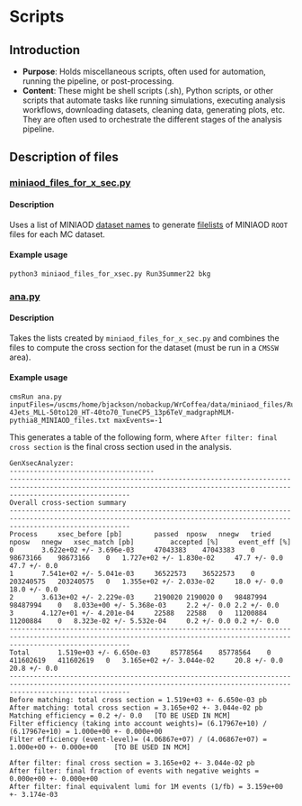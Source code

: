 # Scripts

## Introduction
*	**Purpose**: Holds miscellaneous scripts, often used for automation, running the pipeline, or post-processing.
*	**Content**: These might be shell scripts (.sh), Python scripts, or other scripts that automate tasks like running simulations, executing analysis workflows, downloading datasets, cleaning data, generating plots, etc. They are often used to orchestrate the different stages of the analysis pipeline.

## Description of files
### [miniaod_files_for_x_sec.py](https://github.com/UMN-CMS/WrCoffea/blob/simplify/scripts/miniaod_files_for_xsec.py) 
#### Description
Uses a list of MINIAOD [dataset names](https://github.com/UMN-CMS/WrCoffea/blob/simplify/data/miniaod_files/Run3Summer22/Run3Summer22_bkg_datasets.txt) to generate [filelists](https://github.com/UMN-CMS/WrCoffea/tree/simplify/data/miniaod_files/Run3Summer22) of MINIAOD `ROOT` files for each MC dataset. 

#### Example usage
```
python3 miniaod_files_for_xsec.py Run3Summer22 bkg
```
### [ana.py](https://github.com/UMN-CMS/WrCoffea/blob/simplify/scripts/ana.py)

#### Description
Takes the lists created by `miniaod_files_for_x_sec.py` and combines the files to compute the cross section for the dataset (must be run in a `CMSSW` area).

#### Example usage
```
cmsRun ana.py inputFiles=/uscms/home/bjackson/nobackup/WrCoffea/data/miniaod_files/Run3Summer22/DYto2L-4Jets_MLL-50to120_HT-40to70_TuneCP5_13p6TeV_madgraphMLM-pythia8_MINIAOD_files.txt maxEvents=-1
```
This generates a table of the following form, where `After filter: final cross section` is the final cross section used in the analysis.
```------------------------------------
GenXsecAnalyzer:
------------------------------------
-------------------------------------------------------------------------------------------------------------------------------------------------------------------------- 
Overall cross-section summary 
--------------------------------------------------------------------------------------------------------------------------------------------------------------------------
Process		xsec_before [pb]		passed	nposw	nnegw	tried	nposw	nnegw 	xsec_match [pb]			accepted [%]	 event_eff [%]
0		3.622e+02 +/- 3.696e-03		47043383	47043383	0	98673166	98673166	0	1.727e+02 +/- 1.830e-02		47.7 +/- 0.0	47.7 +/- 0.0
1		7.541e+02 +/- 5.041e-03		36522573	36522573	0	203240575	203240575	0	1.355e+02 +/- 2.033e-02		18.0 +/- 0.0	18.0 +/- 0.0
2		3.613e+02 +/- 2.229e-03		2190020	2190020	0	98487994	98487994	0	8.033e+00 +/- 5.368e-03		2.2 +/- 0.0	2.2 +/- 0.0
3		4.127e+01 +/- 4.201e-04		22588	22588	0	11200884	11200884	0	8.323e-02 +/- 5.532e-04		0.2 +/- 0.0	0.2 +/- 0.0
-------------------------------------------------------------------------------------------------------------------------------------------------------------------------- 
Total		1.519e+03 +/- 6.650e-03		85778564	85778564	0	411602619	411602619	0	3.165e+02 +/- 3.044e-02		20.8 +/- 0.0	20.8 +/- 0.0
--------------------------------------------------------------------------------------------------------------------------------------------------------------------------
Before matching: total cross section = 1.519e+03 +- 6.650e-03 pb
After matching: total cross section = 3.165e+02 +- 3.044e-02 pb
Matching efficiency = 0.2 +/- 0.0   [TO BE USED IN MCM]
Filter efficiency (taking into account weights)= (6.17967e+10) / (6.17967e+10) = 1.000e+00 +- 0.000e+00
Filter efficiency (event-level)= (4.06867e+07) / (4.06867e+07) = 1.000e+00 +- 0.000e+00    [TO BE USED IN MCM]

After filter: final cross section = 3.165e+02 +- 3.044e-02 pb
After filter: final fraction of events with negative weights = 0.000e+00 +- 0.000e+00
After filter: final equivalent lumi for 1M events (1/fb) = 3.159e+00 +- 3.174e-03
```
